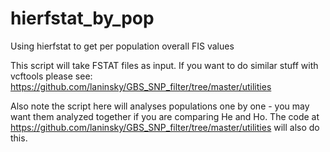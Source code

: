 # hierfstat_by_pop
Using hierfstat to get per population overall FIS values

This script will take FSTAT files as input. If you want to do similar stuff with vcftools please see:
https://github.com/laninsky/GBS_SNP_filter/tree/master/utilities

Also note the script here will analyses populations one by one - you may want them analyzed together if you are comparing He and Ho. The code at https://github.com/laninsky/GBS_SNP_filter/tree/master/utilities will also do this.
